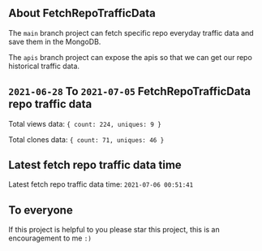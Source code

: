 ## About FetchRepoTrafficData

The `main` branch project can fetch specific repo everyday traffic data and save them in the MongoDB.

The `apis` branch project can expose the apis so that we can get our repo historical traffic data.

## `2021-06-28` To `2021-07-05` FetchRepoTrafficData repo traffic data

Total views data: `{ count: 224, uniques: 9 }`

Total clones data: `{ count: 71, uniques: 46 }`

## Latest fetch repo traffic data time

Latest fetch repo traffic data time: `2021-07-06 00:51:41`

## To everyone

If this project is helpful to you please star this project, this is an encouragement to me `:)`



